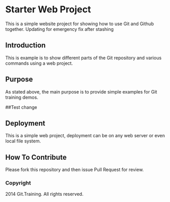 # Starter Web Project

This is a simple website project for showing how to use Git and Github together. Updating for emergency fix after stashing

## Introduction

This is example is to show different parts of the Git repository and various commands using a web project.

## Purpose

As stated above, the main purpose is to provide simple examples for Git training demos.

##Test change

## Deployment

This is a simple web project, deployment can be on any web server or even local file system.

## How To Contribute

Please fork this repository and then issue Pull Request for review.


### Copyright

2014 Git.Training. All rights reserved. 
